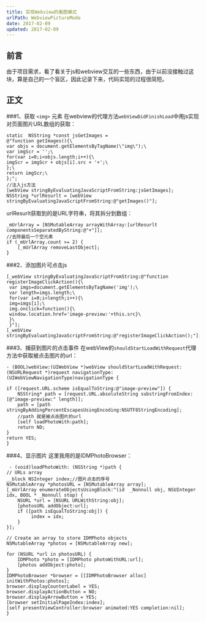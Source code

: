 ```yaml
---
title: 实现Webview的看图模式
urlPath: WebviewPictureMode
date: 2017-02-09 
updated: 2017-02-09
---
```


## 前言
由于项目需求，看了看关于js和webview交互的一些东西，由于以前没接触过这块，算是自己的一个盲区，因此记录下来，代码实现的过程很简短。

<!-- more -->

## 正文
###1、获取 `<img>` 元素
在webview的代理方法`webViewDidFinishLoad`中用js实现对页面图片URL数组的获取：
  
    static  NSString *const jsGetImages =
    @"function getImages(){\
    var objs = document.getElementsByTagName(\"img\");\
    var imgScr = '';\
    for(var i=0;i<objs.length;i++){\
    imgScr = imgScr + objs[i].src + '+';\
    };\
    return imgScr;\
    };";
    //注入js方法
    [webView stringByEvaluatingJavaScriptFromString:jsGetImages];
    NSString *urlResurlt = [webView stringByEvaluatingJavaScriptFromString:@"getImages()"];
urlResurlt获取到的是URL字符串，将其拆分到数组：

    _mUrlArray = [NSMutableArray arrayWithArray:[urlResurlt componentsSeparatedByString:@"+"]];
    //去除最后一个空元素
    if (_mUrlArray.count >= 2) {
        [_mUrlArray removeLastObject];
    }
###2、添加图片可点击js
    
    [_webView stringByEvaluatingJavaScriptFromString:@"function registerImageClickAction(){\
     var imgs=document.getElementsByTagName('img');\
     var length=imgs.length;\
     for(var i=0;i<length;i++){\
     img=imgs[i];\
     img.onclick=function(){\
     window.location.href='image-preview:'+this.src}\
     }\
     }"];
    [_webView stringByEvaluatingJavaScriptFromString:@"registerImageClickAction();"];
    
 
###3、捕获到图片的点击事件
在webView的`shouldStartLoadWithRequest`代理方法中获取被点击图片的url：

    - (BOOL)webView:(UIWebView *)webView shouldStartLoadWithRequest:(NSURLRequest *)request navigationType:(UIWebViewNavigationType)navigationType {
    
    if ([request.URL.scheme isEqualToString:@"image-preview"]) {
        NSString* path = [request.URL.absoluteString substringFromIndex:[@"image-preview:" length]];
        path = [path stringByAddingPercentEscapesUsingEncoding:NSUTF8StringEncoding];
        //path 就是被点击图片的url
        [self loadPhotoWith:path];
        return NO;
    }
    return YES;
    }
###4、显示图片
这里我用的是IDMPhotoBrowser：
   
  
     - (void)loadPhotoWith: (NSString *)path {
    // URLs array
    __block NSInteger index;//图片点击的序号
    NSMutableArray *photosURL = [NSMutableArray array];
    [_mUrlArray enumerateObjectsUsingBlock:^(id  _Nonnull obj, NSUInteger idx, BOOL * _Nonnull stop) {
        NSURL *url = [NSURL URLWithString:obj];
        [photosURL addObject:url];
        if ([path isEqualToString:obj]) {
             index = idx;
        }
    }];

    // Create an array to store IDMPhoto objects
    NSMutableArray *photos = [NSMutableArray new];
    
    for (NSURL *url in photosURL) {
        IDMPhoto *photo = [IDMPhoto photoWithURL:url];
        [photos addObject:photo];
    }
    IDMPhotoBrowser *browser = [[IDMPhotoBrowser alloc] initWithPhotos:photos];
    browser.displayCounterLabel = YES;
    browser.displayActionButton = NO;
    browser.displayArrowButton = YES;
    [browser setInitialPageIndex:index];
    [self presentViewController:browser animated:YES completion:nil];
    }
